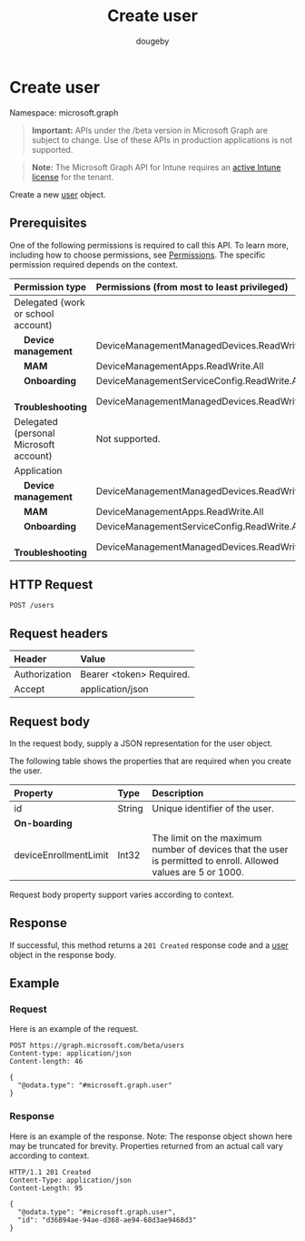 ﻿---
title: "Create user"
description: "Create a new user object."
author: "dougeby"
localization_priority: Normal
ms.prod: "intune"
doc_type: apiPageType
---

# Create user

Namespace: microsoft.graph

> **Important:** APIs under the /beta version in Microsoft Graph are subject to change. Use of these APIs in production applications is not supported.

> **Note:** The Microsoft Graph API for Intune requires an [active Intune license](https://go.microsoft.com/fwlink/?linkid=839381) for the tenant.

Create a new [user](../resources/intune-shared-user.md) object.

## Prerequisites

One of the following permissions is required to call this API. To learn more, including how to choose permissions, see [Permissions](/graph/permissions-reference).  The specific permission required depends on the context.

| Permission type                        | Permissions (from most to least privileged)  |
| :------------------------------------- | :------------------------------------------- |
| Delegated (work or school account)     |                                              |
| &nbsp; &nbsp; **Device management**    | DeviceManagementManagedDevices.ReadWrite.All |
| &nbsp; &nbsp; **MAM**                  | DeviceManagementApps.ReadWrite.All           |
| &nbsp; &nbsp; **Onboarding**           | DeviceManagementServiceConfig.ReadWrite.All  |
| &nbsp; &nbsp; **Troubleshooting**      | DeviceManagementManagedDevices.ReadWrite.All |
| Delegated (personal Microsoft account) | Not supported.                               |
| Application                            |                                              |
| &nbsp; &nbsp; **Device management**    | DeviceManagementManagedDevices.ReadWrite.All |
| &nbsp; &nbsp; **MAM**                  | DeviceManagementApps.ReadWrite.All           |
| &nbsp; &nbsp; **Onboarding**           | DeviceManagementServiceConfig.ReadWrite.All  |
| &nbsp; &nbsp; **Troubleshooting**      | DeviceManagementManagedDevices.ReadWrite.All |

## HTTP Request

<!-- {
  "blockType": "ignored"
}
-->

```http
POST /users
```

## Request headers

| Header        | Value                          |
| :------------ | :----------------------------- |
| Authorization | Bearer &lt;token&gt; Required. |
| Accept        | application/json               |

## Request body

In the request body, supply a JSON representation for the user object.

The following table shows the properties that are required when you create the user.

| Property              | Type   | Description                                                                                                    |
| :-------------------- | :----- | :------------------------------------------------------------------------------------------------------------- |
| id                    | String | Unique identifier of the user.                                                                                 |
| **On-boarding**       |        |                                                                                                                |
| deviceEnrollmentLimit | Int32  | The limit on the maximum number of devices that the user is permitted to enroll. Allowed values are 5 or 1000. |

Request body property support varies according to context.

## Response

If successful, this method returns a `201 Created` response code and a [user](../resources/intune-shared-user.md) object in the response body.

## Example

### Request

Here is an example of the request.

```http
POST https://graph.microsoft.com/beta/users
Content-type: application/json
Content-length: 46

{
  "@odata.type": "#microsoft.graph.user"
}
```

### Response

Here is an example of the response. Note: The response object shown here may be truncated for brevity. Properties returned from an actual call vary according to context.

```http
HTTP/1.1 201 Created
Content-Type: application/json
Content-Length: 95

{
  "@odata.type": "#microsoft.graph.user",
  "id": "d36894ae-94ae-d368-ae94-68d3ae9468d3"
}
```
